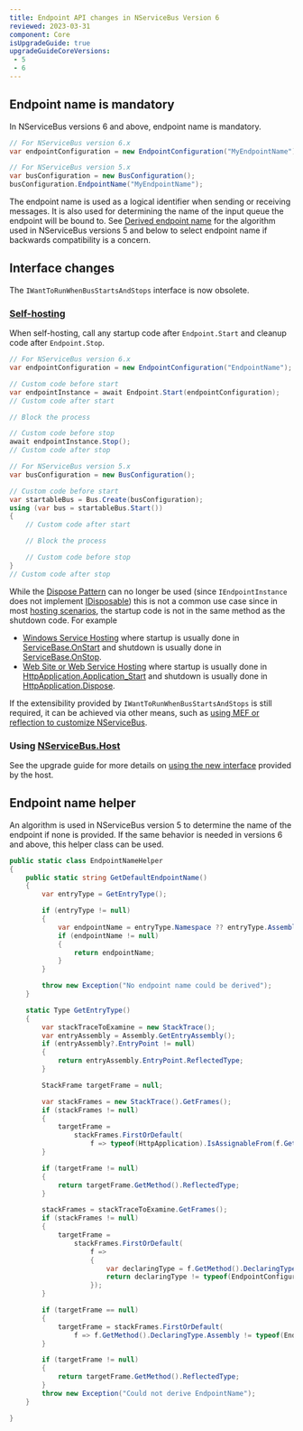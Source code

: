 ```yaml
---
title: Endpoint API changes in NServiceBus Version 6
reviewed: 2023-03-31
component: Core
isUpgradeGuide: true
upgradeGuideCoreVersions:
 - 5
 - 6
---
```



## Endpoint name is mandatory

In NServiceBus versions 6 and above, endpoint name is mandatory.

```csharp
// For NServiceBus version 6.x
var endpointConfiguration = new EndpointConfiguration("MyEndpointName");

// For NServiceBus version 5.x
var busConfiguration = new BusConfiguration();
busConfiguration.EndpointName("MyEndpointName");
```

The endpoint name is used as a logical identifier when sending or receiving messages. It is also used for determining the name of the input queue the endpoint will be bound to. See [Derived endpoint name](#endpoint-name-helper) for the algorithm used in NServiceBus versions 5 and below to select endpoint name if backwards compatibility is a concern.


## Interface changes

The `IWantToRunWhenBusStartsAndStops` interface is now obsolete.


### [Self-hosting](/nservicebus/hosting/#self-hosting)

When self-hosting, call any startup code after `Endpoint.Start` and cleanup code after `Endpoint.Stop`.

```csharp
// For NServiceBus version 6.x
var endpointConfiguration = new EndpointConfiguration("EndpointName");

// Custom code before start
var endpointInstance = await Endpoint.Start(endpointConfiguration);
// Custom code after start

// Block the process

// Custom code before stop
await endpointInstance.Stop();
// Custom code after stop

// For NServiceBus version 5.x
var busConfiguration = new BusConfiguration();

// Custom code before start
var startableBus = Bus.Create(busConfiguration);
using (var bus = startableBus.Start())
{
    // Custom code after start

    // Block the process

    // Custom code before stop
}
// Custom code after stop
```

While the [Dispose Pattern](https://docs.microsoft.com/en-us/dotnet/standard/design-guidelines/dispose-pattern) can no longer be used (since `IEndpointInstance` does not implement [IDisposable](https://msdn.microsoft.com/en-us/library/system.idisposable.aspx)) this is not a common use case since in most [hosting scenarios](/nservicebus/hosting/), the startup code is not in the same method as the shutdown code. For example

 * [Windows Service Hosting](/nservicebus/hosting/windows-service.md) where startup is usually done in [ServiceBase.OnStart](https://msdn.microsoft.com/en-us/library/system.serviceprocess.servicebase.onstart.aspx) and shutdown is usually done in [ServiceBase.OnStop](https://msdn.microsoft.com/en-us/library/system.serviceprocess.servicebase.onstop.aspx).
 * [Web Site or Web Service Hosting](/nservicebus/hosting/web-application.md) where startup is usually done in [HttpApplication.Application_Start](https://msdn.microsoft.com/en-us/library/ms178473.aspx) and shutdown is usually done in [HttpApplication.Dispose](https://msdn.microsoft.com/en-us/library/system.web.httpapplication.dispose.aspx).

If the extensibility provided by `IWantToRunWhenBusStartsAndStops` is still required, it can be achieved via other means, such as [using MEF or reflection to customize NServiceBus](/samples/plugin-based-config/).

### Using [NServiceBus.Host](/nservicebus/hosting/nservicebus-host/)

See the upgrade guide for more details on [using the new interface](/nservicebus/upgrades/host-6to7.md) provided by the host.

## Endpoint name helper

An algorithm is used in NServiceBus version 5 to determine the name of the endpoint if none is provided. If the same behavior is needed in versions 6 and above, this helper class can be used.

```csharp
public static class EndpointNameHelper
{
    public static string GetDefaultEndpointName()
    {
        var entryType = GetEntryType();

        if (entryType != null)
        {
            var endpointName = entryType.Namespace ?? entryType.Assembly.GetName().Name;
            if (endpointName != null)
            {
                return endpointName;
            }
        }

        throw new Exception("No endpoint name could be derived");
    }

    static Type GetEntryType()
    {
        var stackTraceToExamine = new StackTrace();
        var entryAssembly = Assembly.GetEntryAssembly();
        if (entryAssembly?.EntryPoint != null)
        {
            return entryAssembly.EntryPoint.ReflectedType;
        }

        StackFrame targetFrame = null;

        var stackFrames = new StackTrace().GetFrames();
        if (stackFrames != null)
        {
            targetFrame =
                stackFrames.FirstOrDefault(
                    f => typeof(HttpApplication).IsAssignableFrom(f.GetMethod().DeclaringType));
        }

        if (targetFrame != null)
        {
            return targetFrame.GetMethod().ReflectedType;
        }

        stackFrames = stackTraceToExamine.GetFrames();
        if (stackFrames != null)
        {
            targetFrame =
                stackFrames.FirstOrDefault(
                    f =>
                    {
                        var declaringType = f.GetMethod().DeclaringType;
                        return declaringType != typeof(EndpointConfiguration);
                    });
        }

        if (targetFrame == null)
        {
            targetFrame = stackFrames.FirstOrDefault(
                f => f.GetMethod().DeclaringType.Assembly != typeof(EndpointConfiguration).Assembly);
        }

        if (targetFrame != null)
        {
            return targetFrame.GetMethod().ReflectedType;
        }
        throw new Exception("Could not derive EndpointName");
    }

}
```
